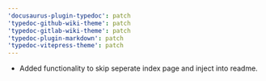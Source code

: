 ```yaml
---
'docusaurus-plugin-typedoc': patch
'typedoc-github-wiki-theme': patch
'typedoc-gitlab-wiki-theme': patch
'typedoc-plugin-markdown': patch
'typedoc-vitepress-theme': patch
---
```


- Added functionality to skip seperate index page and inject into readme.
